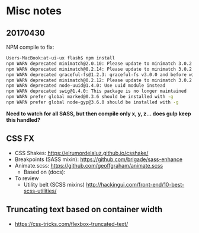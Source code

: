 # Misc notes

## 20170430

NPM compile to fix:

```sh
Users-MacBook:at-ui-ux flash$ npm install
npm WARN deprecated minimatch@2.0.10: Please update to minimatch 3.0.2 or higher to avoid a RegExp DoS issue
npm WARN deprecated minimatch@0.2.14: Please update to minimatch 3.0.2 or higher to avoid a RegExp DoS issue
npm WARN deprecated graceful-fs@1.2.3: graceful-fs v3.0.0 and before will fail on node releases >= v7.0. Please update to graceful-fs@^4.0.0 as soon as possible. Use 'npm ls graceful-fs' to find it in the tree.
npm WARN deprecated minimatch@0.2.12: Please update to minimatch 3.0.2 or higher to avoid a RegExp DoS issue
npm WARN deprecated node-uuid@1.4.0: Use uuid module instead
npm WARN deprecated swig@1.4.0: This package is no longer maintained
npm WARN prefer global marked@0.3.6 should be installed with -g
npm WARN prefer global node-gyp@3.6.0 should be installed with -g
```

**Need to watch for all SASS, but then compile only x, y, z... does gulp keep this handled?**

## CSS FX

* CSS Shakes: https://elrumordelaluz.github.io/csshake/
* Breakpoints (SASS mixin): https://github.com/brigade/sass-enhance
* Animate.scss: https://github.com/geoffgraham/animate.scss
    * Based on (docs): 
* To review
    * Utility belt (SCSS mixins) http://hackingui.com/front-end/10-best-scss-utilities/



## Truncating text based on container width
* https://css-tricks.com/flexbox-truncated-text/
